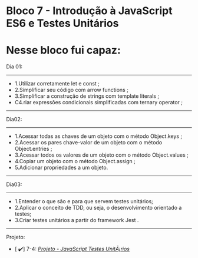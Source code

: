 <h1>Bloco 7 - Introdução à JavaScript ES6 e Testes Unitários</h1>

# Nesse bloco fui capaz:
 Dia 01:
<hr>

- 1.Utilizar corretamente let e const ;
- 2.Simplificar seu código com arrow functions ;
- 3.Simplificar a construção de strings com template literals ;
- C4.riar expressões condicionais simplificadas com ternary operator ;
<hr>
  Dia02:
<hr>

- 1.Acessar todas as chaves de um objeto com o método Object.keys ;
- 2.Acessar os pares chave-valor de um objeto com o método Object.entries ;
- 3.Acessar todos os valores de um objeto com o método Object.values ;
- 4.Copiar um objeto com o método Object.assign ;
- 5.Adicionar propriedades a um objeto.
<hr>
 Dia03:
 <hr>
 
- 1.Entender o que são e para que servem testes unitários;
- 2.Aplicar o conceito de TDD, ou seja, o desenvolvimento orientado a testes;
- 3.Criar testes unitários a partir do framework Jest .
<hr>
    Projeto:
    
 - [ ✔️] 7-4: _[Projeto - JavaScript Testes UnitÃ¡rios](https://github.com/tryber/sd-016-a-project-js-unit-tests/pull/71)_

